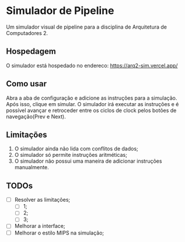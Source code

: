 # Simulador de Pipeline

Um simulador visual de pipeline para a disciplina de Arquitetura de Computadores 2.

## Hospedagem

O simulador está hospedado no endereco: https://arq2-sim.vercel.app/

## Como usar

Abra a aba de configuração e adicione as instruções para a simulação. Após isso, clique em simular. O simulador irá executar as instruções e é possível avançar e retroceder entre os ciclos de clock pelos botões de navegação(Prev e Next).

## Limitações

1. O simulador ainda não lida com conflitos de dados;
2. O simulador só permite instruções aritméticas;
3. O simulador não possui uma maneira de adicionar instruções manualmente.

<!-- todos -->

## TODOs

-   [ ] Resolver as limitações;
    -   [ ] 1;
    -   [ ] 2;
    -   [ ] 3;
-   [ ] Melhorar a interface;
-   [ ] Melhorar o estilo MIPS na simulação;
